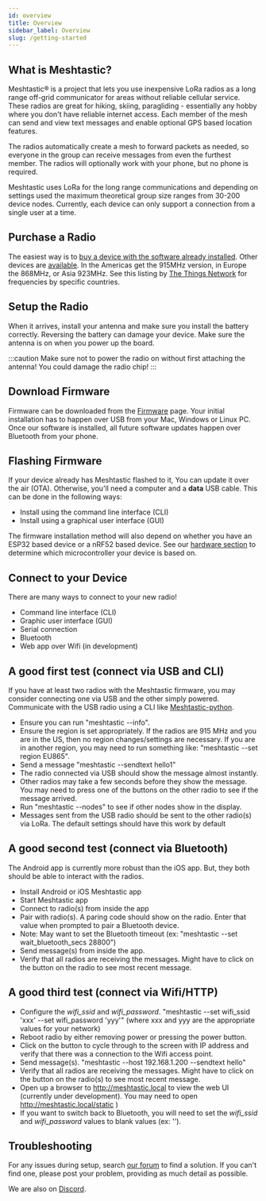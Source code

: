 ```yaml
---
id: overview
title: Overview
sidebar_label: Overview
slug: /getting-started
---
```


## What is Meshtastic?

Meshtastic® is a project that lets you use inexpensive LoRa radios as a long range off-grid communicator for areas without reliable cellular service. These radios are great for hiking, skiing, paragliding - essentially any hobby where you don't have reliable internet access. Each member of the mesh can send and view text messages and enable optional GPS based location features.

The radios automatically create a mesh to forward packets as needed, so everyone in the group can receive messages from even the furthest member. The radios will optionally work with your phone, but no phone is required.

Meshtastic uses LoRa for the long range communications and depending on settings used the maximum theoretical group size ranges from 30-200 device nodes. Currently, each device can only support a connection from a single user at a time.

## Purchase a Radio

The easiest way is to [buy a device with the software already installed](https://www.aliexpress.com/item/4001178678568.html). Other devices are [available](/docs/hardware/tbeam-hardware). In the Americas get the 915MHz version, in Europe the 868MHz, or Asia 923MHz. See this listing by [The Things Network](https://www.thethingsnetwork.org/docs/lorawan/frequencies-by-country.html) for frequencies by specific countries.

## Setup the Radio

When it arrives, install your antenna and make sure you install the battery correctly. Reversing the battery can damage your device. Make sure the antenna is on when you power up the board.

:::caution
Make sure not to power the radio on without first attaching the antenna! You could damage the radio chip!
:::

## Download Firmware

Firmware can be downloaded from the [Firmware](/firmware) page. Your initial installation has to happen over USB from your Mac, Windows or Linux PC. Once our software is installed, all future software updates happen over Bluetooth from your phone.

## Flashing Firmware

If your device already has Meshtastic flashed to it, You can update it over the air (OTA). Otherwise, you'll need a computer and a **data** USB cable. This can be done in the following ways:

- Install using the command line interface (CLI)
- Install using a graphical user interface (GUI)

The firmware installation method will also depend on whether you have an ESP32 based device or a nRF52 based device. See our [hardware section](/docs/hardware) to determine which microcontroller your device is based on.

## Connect to your Device

There are many ways to connect to your new radio!

- Command line interface (CLI)
- Graphic user interface (GUI)
- Serial connection
- Bluetooth
- Web app over Wifi (in development)

## A good first test (connect via USB and CLI)

If you have at least two radios with the Meshtastic firmware, you may consider connecting one via USB and the other simply powered. Communicate with the USB radio using a CLI like [Meshtastic-python](https://meshtastic.org/docs/software/python/python-installation).

- Ensure you can run "meshtastic --info".
- Ensure the region is set appropriately. If the radios are 915 MHz and you are in the US, then no region changes/settings are necessary. If you are in another region, you may need to run something like: "meshtastic --set region EU865".
- Send a message "meshtastic --sendtext hello1"
- The radio connected via USB should show the message almost instantly.
- Other radios may take a few seconds before they show the message. You may need to press one of the buttons on the other radio to see if the message arrived.
- Run "meshtastic --nodes" to see if other nodes show in the display.
- Messages sent from the USB radio should be sent to the other radio(s) via LoRa. The default settings should have this work by default

## A good second test (connect via Bluetooth)

The Android app is currently more robust than the iOS app. But, they both should be able to interact with the radios.

- Install Android or iOS Meshtastic app
- Start Meshtastic app
- Connect to radio(s) from inside the app
- Pair with radio(s). A paring code should show on the radio. Enter that value when prompted to pair a Bluetooth device.
- Note: May want to set the Bluetooth timeout (ex: "meshtastic --set wait_bluetooth_secs 28800")
- Send message(s) from inside the app.
- Verify that all radios are receiving the messages. Might have to click on the button on the radio to see most recent message.

## A good third test (connect via Wifi/HTTP)

- Configure the _wifi_ssid_ and _wifi_password_. "meshtastic --set wifi_ssid 'xxx' --set wifi_password 'yyy'" (where xxx and yyy are the appropriate values for your network)
- Reboot radio by either removing power or pressing the power button.
- Click on the button to cycle through to the screen with IP address and verify that there was a connection to the Wifi access point.
- Send message(s). "meshtastic --host 192.168.1.200 --sendtext hello"
- Verify that all radios are receiving the messages. Might have to click on the button on the radio(s) to see most recent message.
- Open up a browser to http://meshtastic.local to view the web UI (currently under development). You may need to open http://meshtastic.local/static )
- If you want to switch back to Bluetooth, you will need to set the _wifi_ssid_ and _wifi_password_ values to blank values (ex: '').

## Troubleshooting

For any issues during setup, search [our forum](https://meshtastic.discourse.group) to find a solution. If you can't find one, please post your problem, providing as much detail as possible.

We are also on [Discord](https://discord.gg/UQJ5QuM7vq).
